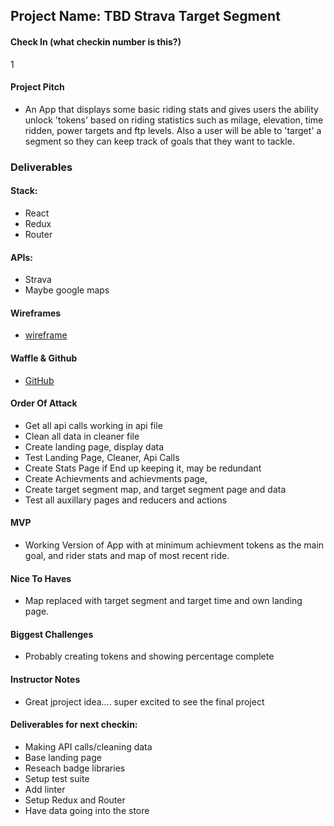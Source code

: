 ## Project Name: TBD Strava Target Segment

#### Check In (what checkin number is this?)
1

#### Project Pitch
 - An App that displays some basic riding stats and gives users the ability unlock 'tokens' based on riding statistics such as milage, elevation, time ridden, power targets and ftp levels. Also a user will be able to 'target' a segment so they can keep track of goals that they want to tackle.

### Deliverables

#### Stack:
  - React
  - Redux
  - Router

#### APIs:
  - Strava
  - Maybe google maps

#### Wireframes
 - [wireframe](https://balsamiq.cloud/s3eav/paq9n)

#### Waffle & Github
- [GitHub](https://github.com/etcetera8/Ride-Tokens)

#### Order Of Attack
- Get all api calls working in api file
- Clean all data in cleaner file
- Create landing page, display data
- Test Landing Page, Cleaner, Api Calls
- Create Stats Page if End up keeping it, may be redundant
- Create Achievments and achievments page,
- Create target segment map, and target segment page and data
- Test all auxillary pages and reducers and actions

#### MVP
- Working Version of App with at minimum achievment tokens as the main goal, and rider stats and map of most recent ride.

#### Nice To Haves
- Map replaced with target segment and target time and own landing page.

#### Biggest Challenges
- Probably creating tokens and showing percentage complete

#### Instructor Notes

* Great jproject idea.... super excited to see the final project

#### Deliverables for next checkin:

* Making API calls/cleaning data
* Base landing page
* Reseach badge libraries
* Setup test suite
* Add linter
* Setup Redux and Router
* Have data going into the store

